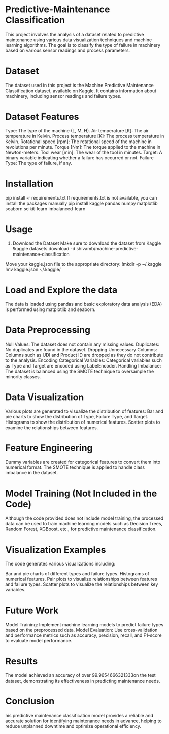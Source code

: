 # Predictive-Maintenance Classification

This project involves the analysis of a dataset related to predictive maintenance using various data visualization techniques and machine learning algorithms. The goal is to classify the type of failure in machinery based on various sensor readings and process parameters.

# Dataset

The dataset used in this project is the Machine Predictive Maintenance Classification dataset, available on Kaggle. It contains information about machinery, including sensor readings and failure types.

# Dataset Features

Type: The type of the machine (L, M, H).
Air temperature [K]: The air temperature in Kelvin.
Process temperature [K]: The process temperature in Kelvin.
Rotational speed [rpm]: The rotational speed of the machine in revolutions per minute.
Torque [Nm]: The torque applied to the machine in Newton-meters.
Tool wear [min]: The wear of the tool in minutes.
Target: A binary variable indicating whether a failure has occurred or not.
Failure Type: The type of failure, if any.

# Installation 

pip install -r requirements.txt
If requirements.txt is not available, you can install the packages manually
pip install kaggle pandas numpy matplotlib seaborn scikit-learn imbalanced-learn

# Usage

1. Download the Dataset
Make sure to download the dataset from Kaggle
!kaggle datasets download -d shivamb/machine-predictive-maintenance-classification

Move your kaggle.json file to the appropriate directory:
!mkdir -p ~/.kaggle
!mv kaggle.json ~/.kaggle/

# Load and Explore the data
The data is loaded using pandas and basic exploratory data analysis (EDA) is performed using matplotlib and seaborn.

# Data Preprocessing

Null Values: The dataset does not contain any missing values.
Duplicates: No duplicates are found in the dataset.
Dropping Unnecessary Columns: Columns such as UDI and Product ID are dropped as they do not contribute to the analysis.
Encoding Categorical Variables: Categorical variables such as Type and Target are encoded using LabelEncoder.
Handling Imbalance: The dataset is balanced using the SMOTE technique to oversample the minority classes.

# Data Visualization

Various plots are generated to visualize the distribution of features:
Bar and pie charts to show the distribution of Type, Failure Type, and Target.
Histograms to show the distribution of numerical features.
Scatter plots to examine the relationships between features.

# Feature Engineering
Dummy variables are created for categorical features to convert them into numerical format.
The SMOTE technique is applied to handle class imbalance in the dataset.

# Model Training (Not Included in the Code)
Although the code provided does not include model training, the processed data can be used to train machine learning models such as Decision Trees, Random Forest, XGBoost, etc., for predictive maintenance classification.

# Visualization Examples
The code generates various visualizations including:

Bar and pie charts of different types and failure types.
Histograms of numerical features.
Pair plots to visualize relationships between features and failure types.
Scatter plots to visualize the relationships between key variables.

# Future Work
Model Training: Implement machine learning models to predict failure types based on the preprocessed data.
Model Evaluation: Use cross-validation and performance metrics such as accuracy, precision, recall, and F1-score to evaluate model performance.

#  Results

The model achieved an accuracy of over 99.9654666321333on the test dataset, demonstrating its effectiveness in predicting maintenance needs.

# Conclusion

his predictive maintenance classification model provides a reliable and accurate solution for identifying maintenance needs in advance, helping to reduce unplanned downtime and optimize operational efficiency.
